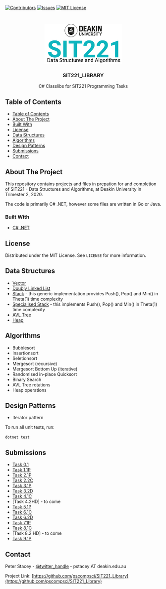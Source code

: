 <!-- PROJECT SHIELDS -->
<!--
*** I'm using markdown "reference style" links for readability.
*** Reference links are enclosed in brackets [ ] instead of parentheses ( ).
*** See the bottom of this document for the declaration of the reference variables
*** for contributors-url, forks-url, etc. This is an optional, concise syntax you may use.
*** https://www.markdownguide.org/basic-syntax/#reference-style-links
-->
[![Contributors][contributors-shield]][contributors-url]
[![Issues][issues-shield]][issues-url]
[![MIT License][license-shield]][license-url]



<!-- PROJECT LOGO -->
<br />
<p align="center">
  <a href="https://github.com/pscompsci/sit221_library.git">
    <img src="images/logo.png" alt="Logo">
  </a>

  <h3 align="center">SIT221_LIBRARY</h3>

  <p align="center">
    C# Classlibs for SIT221 Programming Tasks
  </p>
</p>



<!-- TABLE OF CONTENTS -->
## Table of Contents

- [Table of Contents](#table-of-contents)
- [About The Project](#about-the-project)
- [Built With](#built-with)
- [License](#license)
- [Data Structures](#data-structures)
- [Algorithms](#algorithms)
- [Design Patterns](#design-patterns)
- [Submissions](#submissions)
- [Contact](#contact)


<!-- ABOUT THE PROJECT -->
## About The Project

This repository contains projects and files in prepation for and completion of SIT221 - Data Structures and Algorithms, at Deakin University in Trimester 2, 2020.

The code is primarily C# .NET, however some files are written in Go or Java.

### Built With

* [C# .NET](https://docs.microsoft.com/en-us/dotnet/csharp/getting-started/introduction-to-the-csharp-language-and-the-net-framework)

<!-- LICENSE -->
## License

Distributed under the MIT License. See `LICENSE` for more information.

<!-- DATA STRUCTURES -->
## Data Structures

* [Vector](/Task_1_1/Vector.cs)
* [Doubly Linked List](/Task_5_1/DoublyLinkedList.cs)
* [Stack](/Task_6_1/Stack.cs) - this generic implementation provides Push(), Pop() and Min() in Theta(1) time complexity
* [Specialised Stack](/Task_6_1/IntStack.cs)  - this implements Push(), Pop() and Min() in Theta(1) time complexity
* [AVL Tree](/Task_7_1/AVLTree.cs)
* [Heap](/Task_8_1/Heap.cs)

<!-- ALGORITHMS -->
## Algorithms

* Bubblesort
* Insertionsort
* Seletionsort
* Mergesort (recursive)
* Mergesort Bottom Up (iterative)
* Randomised in-place Quicksort
* Binary Search
* AVL Tree rotations
* Heap operations

<!-- DESIGN PATTERNS -->
## Design Patterns

* Iterator pattern

<!-- TESTING -->

To run all unit tests, run:

```dotnet test```

<!-- SUBMITTED TASKS -->
## Submissions
* [Task 0.1](/submissions/Practical%20Task%200.1.pdf)
* [Task 1.1P](submissions/Practical%20Task%201.1.pdf)
* [Task 2.1P](submissions/Practical%20Task%202.1.pdf)
* [Task 2.2C](submissions/Practical%20Task%202.2.pdf)
* [Task 3.1P](submissions/Practical%20Task%203.1.pdf)
* [Task 3.2D](submissions/Practical%20Task%203.2.pdf)
* [Task 4.1C](submissions/Practical%20Task%204.1.pdf)
* [Task 4.2HD] - to come
* [Task 5.1P](submissions/Practical%20Task%205.1.pdf)
* [Task 6.1C](submissions/Practical%20Task%206.1.pdf)
* [Task 6.2D](submissions/Practical%20Task%206.2.pdf)
* [Task 7.1P](submissions/Practical%20Task%207.1.pdf)
* [Task 8.1C](submissions/Practical%20Task%208.1.pdf)
* [Task 8.2 HD] - to come
* [Task 9.1P](submissions/Practical%20Tasks%209.1.pdf)

<!-- CONTACT -->
## Contact

Peter Stacey - [@twitter_handle](https://twitter.com/pscompsci) - pstacey AT deakin.edu.au

Project Link: [https://github.com/pscompsci/SIT221_Library](https://github.com/pscompsci/SIT221_Library)



<!-- MARKDOWN LINKS & IMAGES -->
<!-- https://www.markdownguide.org/basic-syntax/#reference-style-links -->
[contributors-shield]: https://img.shields.io/github/contributors/pscompsci/SIT_Library.svg?style=flat-square
[contributors-url]: https://github.com/pscompsci/SIT221_Library/graphs/contributors
[issues-shield]: https://img.shields.io/github/issues/pscompsci/SIT221_Library.svg?style=flat-square
[issues-url]: https://github.com/pscompsci/SIT221_Library/issues
[license-shield]: https://img.shields.io/github/license/pscompsci/SIT221_Library.svg?style=flat-square
[license-url]: https://github.com/pscompsci/SIT221_Library/blob/master/LICENSE.txt